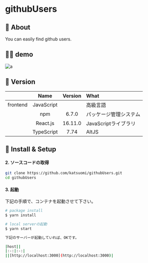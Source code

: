 # githubUsers

## 💬 About
You can easily find github users.

## 💁‍♂️ demo
![a](https://user-images.githubusercontent.com/36298285/71775643-52a89a00-2fc7-11ea-8129-11046b8cbb7d.gif)

## 🌻 Version

||Name|Version|What|
|:-:|:-:|:-:|:-|
|frontend|JavaScript||高級言語|
||npm|6.7.0|パッケージ管理システム|
||React.js|16.11.0|JavaScriptライブラリ|
||TypeScript|7.74|AltJS|

## 🔰 Install & Setup

#### 2. ソースコードの取得

```bash
git clone https://github.com/katsuomi/githubUsers.git
cd githubUsers
```

#### 3. 起動

下記の手順で、コンテナを起動させて下さい。

```bash
# package install 
$ yarn install 

# local serverの起動
$ yarn start

下記のサーバーが起動していれば、OKです。

|host||
|:-:|:-:|
||[http://localhost:3000](http://localhost:3000)|
